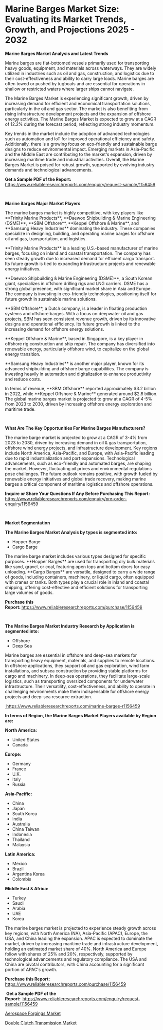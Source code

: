 <p><h1>Marine Barges Market Size: Evaluating its Market Trends, Growth, and Projections 2025 - 2032</h1></p><p><strong>Marine Barges Market Analysis and Latest Trends</strong></p>
<p><p>Marine barges are flat-bottomed vessels primarily used for transporting heavy goods, equipment, and materials across waterways. They are widely utilized in industries such as oil and gas, construction, and logistics due to their cost-effectiveness and ability to carry large loads. Marine barges are often towed or pushed by tugboats and are essential for operations in shallow or restricted waters where larger ships cannot navigate.</p><p>The Marine Barges Market is experiencing significant growth, driven by increasing demand for efficient and economical transportation solutions, particularly in the oil and gas sector. The market is also benefiting from rising infrastructure development projects and the expansion of offshore energy activities. The Marine Barges Market is expected to grow at a CAGR of 12.2% during the forecast period, reflecting strong industry momentum.</p><p>Key trends in the market include the adoption of advanced technologies such as automation and IoT for improved operational efficiency and safety. Additionally, there is a growing focus on eco-friendly and sustainable barge designs to reduce environmental impact. Emerging markets in Asia-Pacific and the Middle East are contributing to the market's expansion, driven by increasing maritime trade and industrial activities. Overall, the Marine Barges Market is poised for robust growth, supported by evolving industry demands and technological advancements.</p></p>
<p><strong>Get a Sample PDF of the Report:&nbsp;</strong> <a href="https://www.reliableresearchreports.com/enquiry/request-sample/1156459?utm_campaign=38&utm_medium=2&utm_source=Github&utm_content=ia&utm_term=23012025&utm_id=marine-barges">https://www.reliableresearchreports.com/enquiry/request-sample/1156459</a></p>
<p>&nbsp;</p>
<p><strong>Marine Barges Major Market Players</strong></p>
<p><p>The marine barges market is highly competitive, with key players like **Trinity Marine Products**, **Daewoo Shipbuilding & Marine Engineering (DSME)**, **SBM Offshore**, **Keppel Offshore & Marine**, and **Samsung Heavy Industries** dominating the industry. These companies specialize in designing, building, and operating marine barges for offshore oil and gas, transportation, and logistics.</p><p>**Trinity Marine Products** is a leading U.S.-based manufacturer of marine barges, focusing on inland and coastal transportation. The company has seen steady growth due to increased demand for efficient cargo transport. Its future growth is tied to expanding infrastructure projects and renewable energy initiatives.</p><p>**Daewoo Shipbuilding & Marine Engineering (DSME)**, a South Korean giant, specializes in offshore drilling rigs and LNG carriers. DSME has a strong global presence, with significant market share in Asia and Europe. The company is investing in eco-friendly technologies, positioning itself for future growth in sustainable marine solutions.</p><p>**SBM Offshore**, a Dutch company, is a leader in floating production systems and offshore barges. With a focus on deepwater oil and gas projects, SBM has seen consistent revenue growth, driven by its innovative designs and operational efficiency. Its future growth is linked to the increasing demand for offshore energy solutions.</p><p>**Keppel Offshore & Marine**, based in Singapore, is a key player in offshore rig construction and ship repair. The company has diversified into renewable energy, particularly offshore wind, to capitalize on the global energy transition.</p><p>**Samsung Heavy Industries** is another major player, known for its advanced shipbuilding and offshore barge capabilities. The company is investing heavily in automation and digitalization to enhance productivity and reduce costs.</p><p>In terms of revenue, **SBM Offshore** reported approximately $3.2 billion in 2022, while **Keppel Offshore & Marine** generated around $2.8 billion. The global marine barges market is projected to grow at a CAGR of 4-5% from 2023 to 2030, driven by increasing offshore energy exploration and maritime trade.</p></p>
<p>&nbsp;</p>
<p><strong>What Are The Key Opportunities For Marine Barges Manufacturers?</strong></p>
<p><p>The marine barge market is projected to grow at a CAGR of 3-4% from 2023 to 2030, driven by increasing demand in oil & gas transportation, offshore wind energy projects, and infrastructure development. Key regions include North America, Asia-Pacific, and Europe, with Asia-Pacific leading due to rapid industrialization and port expansions. Technological advancements, such as eco-friendly and automated barges, are shaping the market. However, fluctuating oil prices and environmental regulations pose challenges. The future outlook remains positive, with growth fueled by renewable energy initiatives and global trade recovery, making marine barges a critical component of maritime logistics and offshore operations.</p></p>
<p><strong>Inquire or Share Your Questions If Any Before Purchasing This Report:</strong> <a href="https://www.reliableresearchreports.com/enquiry/pre-order-enquiry/1156459?utm_campaign=38&utm_medium=2&utm_source=Github&utm_content=ia&utm_term=23012025&utm_id=marine-barges">https://www.reliableresearchreports.com/enquiry/pre-order-enquiry/1156459</a></p>
<p>&nbsp;</p>
<p><strong>Market Segmentation</strong></p>
<p><strong>The Marine Barges Market Analysis by types is segmented into:</strong></p>
<p><ul><li>Hopper Barge</li><li>Cargo Barge</li></ul></p>
<p><p>The marine barge market includes various types designed for specific purposes. **Hopper Barges** are used for transporting dry bulk materials like sand, gravel, or coal, featuring open tops and bottom doors for easy unloading. **Cargo Barges** are versatile, designed to carry a wide range of goods, including containers, machinery, or liquid cargo, often equipped with cranes or tanks. Both types play a crucial role in inland and coastal shipping, offering cost-effective and efficient solutions for transporting large volumes of goods.</p></p>
<p><strong>Purchase this Report:&nbsp;</strong><a href="https://www.reliableresearchreports.com/purchase/1156459?utm_campaign=38&utm_medium=2&utm_source=Github&utm_content=ia&utm_term=23012025&utm_id=marine-barges">https://www.reliableresearchreports.com/purchase/1156459</a></p>
<p>&nbsp;</p>
<p><strong>The Marine Barges Market Industry Research by Application is segmented into:</strong></p>
<p><ul><li>Offshore</li><li>Deep Sea</li></ul></p>
<p><p>Marine barges are essential in offshore and deep-sea markets for transporting heavy equipment, materials, and supplies to remote locations. In offshore applications, they support oil and gas exploration, wind farm installations, and subsea construction by providing stable platforms for cargo and machinery. In deep-sea operations, they facilitate large-scale logistics, such as transporting oversized components for underwater infrastructure. Their versatility, cost-effectiveness, and ability to operate in challenging environments make them indispensable for offshore energy projects and deep-sea resource extraction.</p></p>
<p><a href="https://www.reliableresearchreports.com/marine-barges-r1156459?utm_campaign=38&utm_medium=2&utm_source=Github&utm_content=ia&utm_term=23012025&utm_id=marine-barges">&nbsp;https://www.reliableresearchreports.com/marine-barges-r1156459</a></p>
<p><strong>In terms of Region, the Marine Barges Market Players available by Region are:</strong></p>
<p>
    <p> <strong> North America: </strong>
        <ul>
            <li>United States</li>
            <li>Canada</li>
        </ul>
        </p> 
    <p> <strong> Europe: </strong>
        <ul>
            <li>Germany</li>
            <li>France</li>
            <li>U.K.</li>
            <li>Italy</li>
            <li>Russia</li>
        </ul>
        </p> 
    <p> <strong> Asia-Pacific: </strong>
        <ul>
            <li>China</li>
            <li>Japan</li>
            <li>South Korea</li>
            <li>India</li>
            <li>Australia</li>
            <li>China Taiwan</li>
            <li>Indonesia</li>
            <li>Thailand</li>
            <li>Malaysia</li>
        </ul>
        </p> 
    <p> <strong> Latin America: </strong>
        <ul>
            <li>Mexico</li>
            <li>Brazil</li>
            <li>Argentina Korea</li>
            <li>Colombia</li>
        </ul>
        </p> 
    <p> <strong> Middle East & Africa: </strong>
        <ul>
            <li>Turkey</li>
            <li>Saudi</li>
            <li>Arabia</li>
            <li>UAE</li>
            <li>Korea</li>
        </ul>
    </p>
    </p>
<p><p>The marine barges market is projected to experience steady growth across key regions, with North America (NA), Asia-Pacific (APAC), Europe, the USA, and China leading the expansion. APAC is expected to dominate the market, driven by increasing maritime trade and infrastructure development, holding an estimated market share of 40%. North America and Europe follow with shares of 25% and 20%, respectively, supported by technological advancements and regulatory compliance. The USA and China are pivotal contributors, with China accounting for a significant portion of APAC's growth.</p></p>
<p><strong>Purchase this Report: </strong><a href="https://www.reliableresearchreports.com/purchase/1156459?utm_campaign=38&utm_medium=2&utm_source=Github&utm_content=ia&utm_term=23012025&utm_id=marine-barges">https://www.reliableresearchreports.com/purchase/1156459</a></p>
<p>&nbsp;<strong>Get a Sample PDF of the Report:&nbsp;&nbsp;</strong><a href="https://www.reliableresearchreports.com/enquiry/request-sample/1156459?utm_campaign=38&utm_medium=2&utm_source=Github&utm_content=ia&utm_term=23012025&utm_id=marine-barges">https://www.reliableresearchreports.com/enquiry/request-sample/1156459</a></p>
<p><strong></strong></p>
<p><p><a href="https://github.com/jawelling7979/Market-Research-Report-List-1/blob/main/aerospace-forgings-market.md?utm_campaign=38&utm_medium=2&utm_source=Github&utm_content=ia&utm_term=23012025&utm_id=marine-barges">Aerospace Forgings Market</a></p><p><a href="https://github.com/hartsockdonnette82/Market-Research-Report-List-1/blob/main/double-clutch-transmission-market.md?utm_campaign=38&utm_medium=2&utm_source=Github&utm_content=ia&utm_term=23012025&utm_id=marine-barges">Double Clutch Transmission Market</a></p></p>